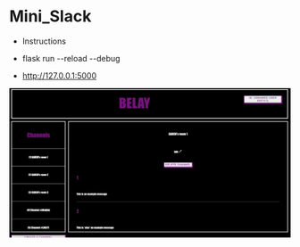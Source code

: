 # Mini_Slack

- Instructions

-  flask run --reload --debug

-  http://127.0.0.1:5000

![Image](page.png)